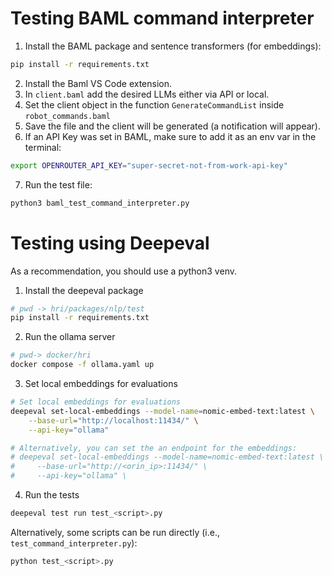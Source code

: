 # Testing BAML command interpreter
1. Install the BAML package and sentence transformers (for embeddings):
```bash
pip install -r requirements.txt
```
2. Install the Baml VS Code extension.
3. In `client.baml` add the desired LLMs either via API or local.
4. Set the client object in the function `GenerateCommandList` inside `robot_commands.baml`
5. Save the file and the client will be generated (a notification will appear).
6. If an API Key was set in BAML, make sure to add it as an env var in the terminal:
```bash
export OPENROUTER_API_KEY="super-secret-not-from-work-api-key"
```
7. Run the test file:
```bash
python3 baml_test_command_interpreter.py
```

# Testing using Deepeval

As a recommendation, you should use a python3 venv.

1. Install the deepeval package
```bash
# pwd -> hri/packages/nlp/test
pip install -r requirements.txt
```

2. Run the ollama server
```bash
# pwd-> docker/hri
docker compose -f ollama.yaml up
```

3. Set local embeddings for evaluations

```bash
# Set local embeddings for evaluations
deepeval set-local-embeddings --model-name=nomic-embed-text:latest \
    --base-url="http://localhost:11434/" \
    --api-key="ollama"

# Alternatively, you can set the an endpoint for the embeddings:
# deepeval set-local-embeddings --model-name=nomic-embed-text:latest \
#     --base-url="http://<orin_ip>:11434/" \
#     --api-key="ollama" \

```

4. Run the tests
```bash
deepeval test run test_<script>.py
```

Alternatively, some scripts can be run directly (i.e., `test_command_interpreter.py`):
```bash
python test_<script>.py
```
